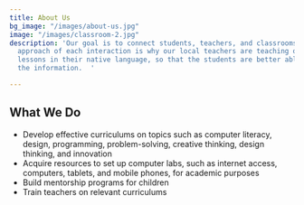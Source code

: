 ```yaml
---
title: About Us
bg_image: "/images/about-us.jpg"
image: "/images/classroom-2.jpg"
description: 'Our goal is to connect students, teachers, and classrooms.  The grassroots
  approach of each interaction is why our local teachers are teaching our technology
  lessons in their native language, so that the students are better able to absorb
  the information.  '

---
```

## What We Do

* Develop effective curriculums on topics such as computer literacy, design, programming, problem-solving, creative thinking, design thinking, and innovation
* Acquire resources to set up computer labs, such as internet access, computers, tablets, and mobile phones, for academic purposes
* Build mentorship programs for children
* Train teachers on relevant curriculums